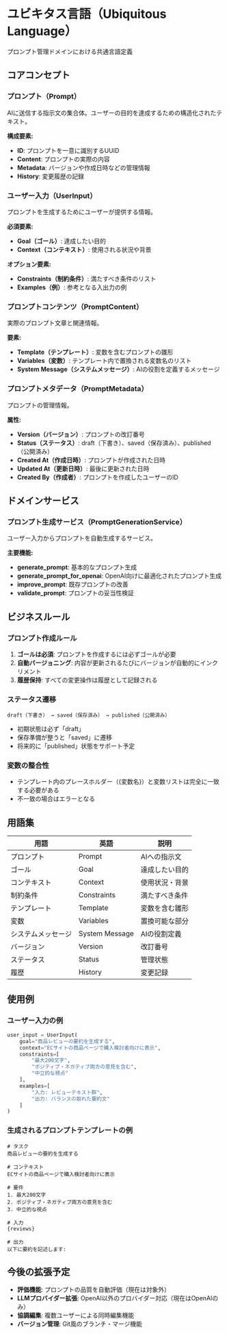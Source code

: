 # ユビキタス言語（Ubiquitous Language）

プロンプト管理ドメインにおける共通言語定義

## コアコンセプト

### プロンプト（Prompt）
AIに送信する指示文の集合体。ユーザーの目的を達成するための構造化されたテキスト。

**構成要素:**
- **ID**: プロンプトを一意に識別するUUID
- **Content**: プロンプトの実際の内容
- **Metadata**: バージョンや作成日時などの管理情報
- **History**: 変更履歴の記録

### ユーザー入力（UserInput）
プロンプトを生成するためにユーザーが提供する情報。

**必須要素:**
- **Goal（ゴール）**: 達成したい目的
- **Context（コンテキスト）**: 使用される状況や背景

**オプション要素:**
- **Constraints（制約条件）**: 満たすべき条件のリスト
- **Examples（例）**: 参考となる入出力の例

### プロンプトコンテンツ（PromptContent）
実際のプロンプト文章と関連情報。

**要素:**
- **Template（テンプレート）**: 変数を含むプロンプトの雛形
- **Variables（変数）**: テンプレート内で置換される変数名のリスト
- **System Message（システムメッセージ）**: AIの役割を定義するメッセージ

### プロンプトメタデータ（PromptMetadata）
プロンプトの管理情報。

**属性:**
- **Version（バージョン）**: プロンプトの改訂番号
- **Status（ステータス）**: draft（下書き）、saved（保存済み）、published（公開済み）
- **Created At（作成日時）**: プロンプトが作成された日時
- **Updated At（更新日時）**: 最後に更新された日時
- **Created By（作成者）**: プロンプトを作成したユーザーのID

## ドメインサービス

### プロンプト生成サービス（PromptGenerationService）
ユーザー入力からプロンプトを自動生成するサービス。

**主要機能:**
- **generate_prompt**: 基本的なプロンプト生成
- **generate_prompt_for_openai**: OpenAI向けに最適化されたプロンプト生成
- **improve_prompt**: 既存プロンプトの改善
- **validate_prompt**: プロンプトの妥当性検証

## ビジネスルール

### プロンプト作成ルール
1. **ゴールは必須**: プロンプトを作成するには必ずゴールが必要
2. **自動バージョニング**: 内容が更新されるたびにバージョンが自動的にインクリメント
3. **履歴保持**: すべての変更操作は履歴として記録される

### ステータス遷移
```
draft（下書き） → saved（保存済み） → published（公開済み）
```
- 初期状態は必ず「draft」
- 保存準備が整うと「saved」に遷移
- 将来的に「published」状態をサポート予定

### 変数の整合性
- テンプレート内のプレースホルダー（{変数名}）と変数リストは完全に一致する必要がある
- 不一致の場合はエラーとなる

## 用語集

| 用語 | 英語 | 説明 |
|------|------|------|
| プロンプト | Prompt | AIへの指示文 |
| ゴール | Goal | 達成したい目的 |
| コンテキスト | Context | 使用状況・背景 |
| 制約条件 | Constraints | 満たすべき条件 |
| テンプレート | Template | 変数を含む雛形 |
| 変数 | Variables | 置換可能な部分 |
| システムメッセージ | System Message | AIの役割定義 |
| バージョン | Version | 改訂番号 |
| ステータス | Status | 管理状態 |
| 履歴 | History | 変更記録 |

## 使用例

### ユーザー入力の例
```python
user_input = UserInput(
    goal="商品レビューの要約を生成する",
    context="ECサイトの商品ページで購入検討者向けに表示",
    constraints=[
        "最大200文字",
        "ポジティブ・ネガティブ両方の意見を含む",
        "中立的な視点"
    ],
    examples=[
        "入力: レビューテキスト群",
        "出力: バランスの取れた要約文"
    ]
)
```

### 生成されるプロンプトテンプレートの例
```
# タスク
商品レビューの要約を生成する

# コンテキスト
ECサイトの商品ページで購入検討者向けに表示

# 要件
1. 最大200文字
2. ポジティブ・ネガティブ両方の意見を含む
3. 中立的な視点

# 入力
{reviews}

# 出力
以下に要約を記述します:
```

## 今後の拡張予定

- **評価機能**: プロンプトの品質を自動評価（現在は対象外）
- **LLMプロバイダー拡張**: OpenAI以外のプロバイダー対応（現在はOpenAIのみ）
- **協調編集**: 複数ユーザーによる同時編集機能
- **バージョン管理**: Git風のブランチ・マージ機能